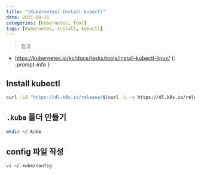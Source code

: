 ```yaml
---
title: "[Kubernetes] Install kubectl"
date: 2021-08-21
categories: [Kubernetes, Tool]
tags: [Kubernetes, Install, kubectl]
---
```


> 참고
- <https://kubernetes.io/ko/docs/tasks/tools/install-kubectl-linux/>
{: .prompt-info }


## Install kubectl

```bash
curl -LO "https://dl.k8s.io/release/$(curl -L -s https://dl.k8s.io/release/stable.txt)/bin/linux/amd64/kubectl"
```

## `.kube` 폴더 만들기

```bash
mkdir ~/.kube
```

## config 파일 작성

```bash
vi ~/.kube/config
```
